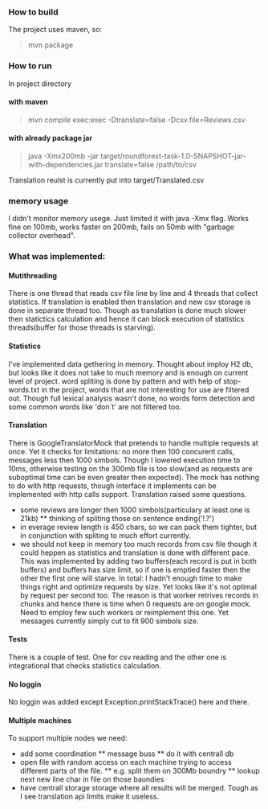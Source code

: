 ### How to build
The project uses maven, so:
> mvn package

### How to run
In project directory

#### with maven
> mvn  compile exec:exec -Dtranslate=false -Dcsv.file=Reviews.csv

#### with already package jar
> java -Xmx200mb -jar target/roundforest-task-1.0-SNAPSHOT-jar-with-dependencies.jar translate=false /path/to/csv

Translation reulst is currently put into target/Translated.csv

### memory usage
I didn't monitor memory usege. Just limited it with java -Xmx flag. Works fine on 100mb, 
works faster on 200mb, fails on 50mb with "garbage collector overhead".


### What was implemented:
#### Mutithreading
There is one thread that reads csv file line by line and 4 threads that collect statistics.
If translation is enabled then translation and new csv storage is done in separate thread too.
Though as translation is done much slower then statictics calculation and hence it can block execution 
of statistics threads(buffer for those threads is starving).
#### Statistics
I've implemented data gethering in memory. Thought about imploy H2 db, 
but looks like it does not take to much memory and is enough on current level of project.
word spliting is done by pattern and with help of stop-words.txt in the project, words that are not interesting for use are filtered out. 
Though full lexical analysis wasn't done, no words form detection and some common words like 'don\`t' are not filtered too.
#### Translation
There is GoogleTranslatorMock that pretends to handle multiple requests at once. Yet it checks for limitations: no more then 100 concurent calls, messages less then 1000 simbols. Though I lowered execution time to 10ms, otherwise testing on the 300mb file is too slow(and as requests are suboptimal time can be even greater then expected).
The mock has nothing to do with http requests, though interface it implements can be implemented with http calls support.
Translation raised some questions. 
* some reviews are longer then 1000 simbols(particulary at least one is 21kb)
** thinking of spliting those on sentence ending('!.?')
* in everage review length is 450 chars, so we can pack them tighter, but in conjunction with spliting to much effort currently.
* we should not keep in memory too much records from csv file though it could heppen as statistics and translation is done with different pace. This was implemented by adding two buffers(each record is put in both buffers) and buffers has size limit, so if one is emptied faster then the other the first one will starve.
In total: I hadn't enough time to make things right and optimize requests by size. 
Yet looks like it's not optimal by request per second too.
The reason is that worker retrives records in chunks and hence there is time when 0 requests are on google mock. 
Need to employ few such workers or reimplement this one. Yet messages currently simply cut to fit 900 simbols size.
#### Tests
There is a couple of test. One for csv reading and the other one is integrational that checks statistics calculation.
#### No loggin
No loggin was added except Exception.printStackTrace() here and there.
#### Multiple machines
To support multiple nodes we need:
* add some coordination
** message buss
** do it with centrall db
* open file with random access on each machine trying to access different parts of the file. 
** e.g. split them on 300Mb boundry
** lookup next new line char in file on those baundies
* have centrall storage storage where all results will be merged.
Tough as I see translation api limits make it useless.
